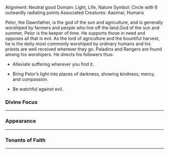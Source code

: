 Alignment: Neutral good
Domain: Light, Life, Nature
Symbol: Circle with 6 outwardly radiating points
Associated Creatures: Aasimar, Humans

Pelor, the Dawnfather, is the god of the sun and agriculture, and is generally worshiped by farmers and people who live off the land.God of the sun and summer, Pelor is the keeper of time. He supports those in need and opposes all that is evil. As the lord of agriculture and the bountiful harvest, he is the deity most commonly worshiped by ordinary humans and his priests are well received wherever they go. Paladins and Rangers are found among his worshipers. He directs his followers thus:

- Alleviate suffering wherever you find it.
    
- Bring Pelor’s light into places of darkness, showing kindness, mercy, and compassion.
    
- Be watchful against evil.
### Divine Focus
---

### Appearance
------

### Tenants of Faith
---
